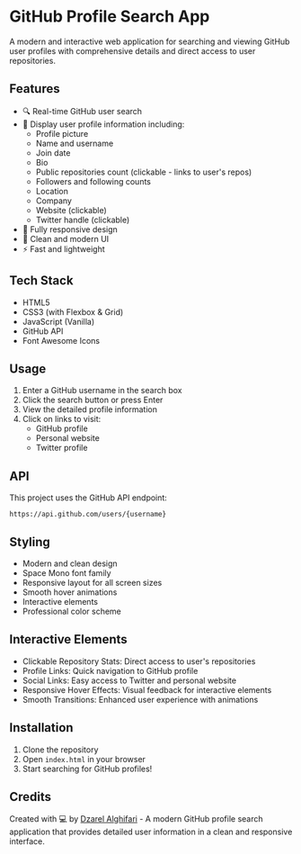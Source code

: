 # GitHub Profile Search App

A modern and interactive web application for searching and viewing GitHub user profiles with comprehensive details and direct access to user repositories.

## Features

- 🔍 Real-time GitHub user search
- 👤 Display user profile information including:
  - Profile picture
  - Name and username
  - Join date
  - Bio
  - Public repositories count (clickable - links to user's repos)
  - Followers and following counts
  - Location
  - Company
  - Website (clickable)
  - Twitter handle (clickable)
- 📱 Fully responsive design
- 🎨 Clean and modern UI
- ⚡ Fast and lightweight

## Tech Stack

- HTML5
- CSS3 (with Flexbox & Grid)
- JavaScript (Vanilla)
- GitHub API
- Font Awesome Icons

## Usage

1. Enter a GitHub username in the search box
2. Click the search button or press Enter
3. View the detailed profile information
4. Click on links to visit:
   - GitHub profile
   - Personal website
   - Twitter profile

## API

This project uses the GitHub API endpoint:
```
https://api.github.com/users/{username}
```

## Styling

- Modern and clean design
- Space Mono font family
- Responsive layout for all screen sizes
- Smooth hover animations
- Interactive elements
- Professional color scheme

## Interactive Elements

- Clickable Repository Stats: Direct access to user's repositories
- Profile Links: Quick navigation to GitHub profile
- Social Links: Easy access to Twitter and personal website
- Responsive Hover Effects: Visual feedback for interactive elements
- Smooth Transitions: Enhanced user experience with animations

## Installation

1. Clone the repository
2. Open `index.html` in your browser
3. Start searching for GitHub profiles!

## Credits

Created with 💻 by [Dzarel Alghifari](https://github.com/DzarelDeveloper) - A modern GitHub profile search application that provides detailed user information in a clean and responsive interface.

